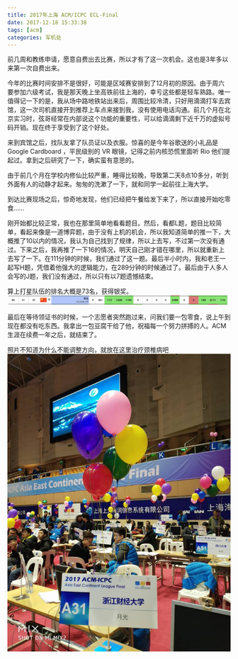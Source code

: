 ```yaml
---
title: 2017年上海 ACM/ICPC ECL-Final
date: 2017-12-18 15:33:38
tags: [acm]
categories: 军机处
---
```


前几周和教练申请，愿意自费出去比赛，所以才有了这一次机会。这也是3年多以来第一次自费出来。

今年的比赛时间安排不是很好，可能是区域赛安排到了12月初的原因。由于周六要参加六级考试，我是那天晚上坐高铁前往上海的，幸亏这些都是轻车熟路。唯一值得记一下的是，我从场中路地铁站出来后，周围比较冷清，只好用滴滴打车去宾馆，这一次司机直接开到推荐上车点来接到我，没有使用电话沟通。前几个月在北京实习时，弦哥经常在内部说这个功能的重要性，可以给滴滴剩下近千万的虚拟号码开销。现在终于享受到了这个好处。

来到宾馆之后，找队友拿了队员证以及衣服。惊喜的是今年谷歌送的小礼品是 Google Cardboard ，平民级别的 VR 眼镜，记得之前内核恐慌里面听 Rio 他们提起过。拿到之后研究了一下，确实蛮有意思的。

由于前几个月在学校内修仙比较严重，睡得比较晚，导致第二天8点10多分，听到外面有人的动静才起来。匆匆的洗漱了一下，就和同学一起前往上海大学。

到达比赛现场之后，惊奇地发现，他们已经把午餐给发下来了，所以直接开始吃零食……

刚开始都比较正常，我也在那里简单地看看题目。然后，看都L题，题目比较简单，看起来像是一道博弈题，由于没有上机的机会，所以我知道简单的推一下，大概推了10以内的情况，我认为自己找到了规律，所以上去写，不过第一次没有通过。下来之后，我再推了一下16的情况，明天自己刚才错在哪里，所以就重新上去写了一下。在111分钟的时候，我们通过了这一题。最后半小时内，我和老王一起写H题，凭借着他强大的逻辑能力，在289分钟的时候通过了。最后由于人多人会写的J题，我们没有通过，所以只有以7题遗憾结束。

算上打星队伍的排名大概是73名，获得银奖。
![](/file/15135845100259.jpg)

最后在等待领证书的时候，一个志愿者突然跑过来，问我们要一包零食，说上午到现在都没有吃东西。我拿出一包豆腐干给了他，祝福每一个努力拼搏的人。ACM生涯在续费一年之后，就结束了。

照片不知道为什么不能调整方向，就放在这里治疗颈椎病吧
![get_thumbnail](/file/get_thumbnail.jpeg)


